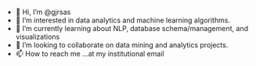- 👋 Hi, I’m @gjrsas
- 👀 I’m interested in data analytics and machine learning algorithms.
- 🌱 I’m currently learning about NLP, database schema/management, and visualizations
- 💞️ I’m looking to collaborate on data mining and analytics projects.
- 📫 How to reach me ...at my institutional email

<!---
gjrsas/gjrsas is a ✨ special ✨ repository because its `README.md` (this file) appears on your GitHub profile.
You can click the Preview link to take a look at your changes.
--->
